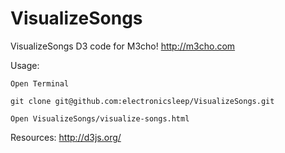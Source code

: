 # VisualizeSongs
VisualizeSongs D3 code for M3cho! http://m3cho.com

Usage:
```
Open Terminal

git clone git@github.com:electronicsleep/VisualizeSongs.git

Open VisualizeSongs/visualize-songs.html
```

Resources:
http://d3js.org/
